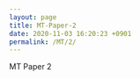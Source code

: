 ```yaml
---
layout: page 
title: MT-Paper-2
date: 2020-11-03 16:20:23 +0901 
permalink: /MT/2/
---
```


MT Paper 2